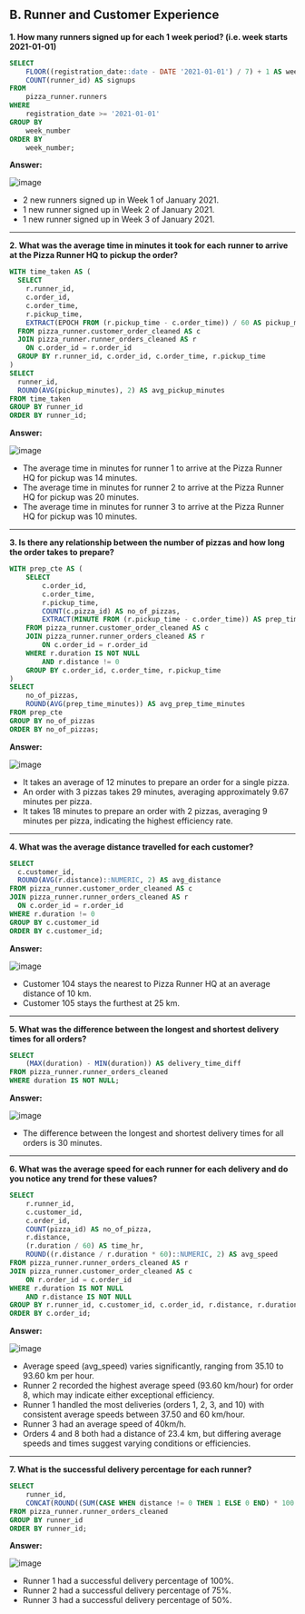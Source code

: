 ## B. Runner and Customer Experience

**1. How many runners signed up for each 1 week period? (i.e. week starts 2021-01-01)**
````sql
SELECT 
    FLOOR((registration_date::date - DATE '2021-01-01') / 7) + 1 AS week_number,
    COUNT(runner_id) AS signups
FROM 
    pizza_runner.runners
WHERE 
    registration_date >= '2021-01-01'
GROUP BY 
    week_number
ORDER BY 
    week_number;
````

**Answer:**

![image](https://github.com/austinosho/8-Week-SQL-Challenge/assets/166131518/e235a1ec-70e5-4b98-946b-33ceb35189e0)

- 2 new runners signed up in Week 1 of January 2021.
- 1 new runner signed up in Week 2 of January 2021.
- 1 new runner signed up in Week 3 of January 2021.

****

**2. What was the average time in minutes it took for each runner to arrive at the Pizza Runner HQ to pickup the order?**
````sql
WITH time_taken AS (
  SELECT 
	r.runner_id,
    c.order_id, 
    c.order_time, 
    r.pickup_time, 
    EXTRACT(EPOCH FROM (r.pickup_time - c.order_time)) / 60 AS pickup_minutes
  FROM pizza_runner.customer_order_cleaned AS c
  JOIN pizza_runner.runner_orders_cleaned AS r
    ON c.order_id = r.order_id
  GROUP BY r.runner_id, c.order_id, c.order_time, r.pickup_time
)
SELECT 
  runner_id,
  ROUND(AVG(pickup_minutes), 2) AS avg_pickup_minutes
FROM time_taken
GROUP BY runner_id
ORDER BY runner_id;
````

**Answer:**

![image](https://github.com/austinosho/8-Week-SQL-Challenge/assets/166131518/2877deba-7bd4-42ea-9772-19d03d22861e)

- The average time in minutes for runner 1 to arrive at the Pizza Runner HQ for pickup was 14 minutes.
- The average time in minutes for runner 2 to arrive at the Pizza Runner HQ for pickup was 20 minutes.
- The average time in minutes for runner 3 to arrive at the Pizza Runner HQ for pickup was 10 minutes.

****

**3. Is there any relationship between the number of pizzas and how long the order takes to prepare?**
````SQL
WITH prep_cte AS (
    SELECT
        c.order_id,
        c.order_time,
        r.pickup_time,
        COUNT(c.pizza_id) AS no_of_pizzas,
		EXTRACT(MINUTE FROM (r.pickup_time - c.order_time)) AS prep_time_minutes
    FROM pizza_runner.customer_order_cleaned AS c
    JOIN pizza_runner.runner_orders_cleaned AS r
        ON c.order_id = r.order_id
    WHERE r.duration IS NOT NULL
        AND r.distance != 0
    GROUP BY c.order_id, c.order_time, r.pickup_time
)
SELECT 
    no_of_pizzas,
    ROUND(AVG(prep_time_minutes)) AS avg_prep_time_minutes
FROM prep_cte
GROUP BY no_of_pizzas
ORDER BY no_of_pizzas;
````

**Answer:**

![image](https://github.com/austinosho/8-Week-SQL-Challenge/assets/166131518/2840ed43-e315-4dd6-9faf-92caccccca5e)

- It takes an average of 12 minutes to prepare an order for a single pizza.
- An order with 3 pizzas takes 29 minutes, averaging approximately 9.67 minutes per pizza.
- It takes 18 minutes to prepare an order with 2 pizzas, averaging 9 minutes per pizza, indicating the highest efficiency rate.

****

**4. What was the average distance travelled for each customer?**
````sql
SELECT 
  c.customer_id, 
  ROUND(AVG(r.distance)::NUMERIC, 2) AS avg_distance
FROM pizza_runner.customer_order_cleaned AS c
JOIN pizza_runner.runner_orders_cleaned AS r
  ON c.order_id = r.order_id
WHERE r.duration != 0
GROUP BY c.customer_id
ORDER BY c.customer_id;
````

**Answer:**

![image](https://github.com/austinosho/8-Week-SQL-Challenge/assets/166131518/4015fe4d-16b9-451c-96f2-ff7b20b28d43)

- Customer 104 stays the nearest to Pizza Runner HQ at an average distance of 10 km.
- Customer 105 stays the furthest at 25 km.

****

**5. What was the difference between the longest and shortest delivery times for all orders?**
````sql
SELECT 
	(MAX(duration) - MIN(duration)) AS delivery_time_diff
FROM pizza_runner.runner_orders_cleaned
WHERE duration IS NOT NULL;
````

**Answer:**

![image](https://github.com/austinosho/8-Week-SQL-Challenge/assets/166131518/c469f0dc-e640-4c69-91a6-b984d1a8e2d7)

- The difference between the longest and shortest delivery times for all orders is 30 minutes.

****

**6. What was the average speed for each runner for each delivery and do you notice any trend for these values?**
````sql
SELECT 
	r.runner_id,
	c.customer_id,
	c.order_id,
	COUNT(pizza_id) AS no_of_pizza,
	r.distance,
	(r.duration / 60) AS time_hr,
	ROUND((r.distance / r.duration * 60)::NUMERIC, 2) AS avg_speed	
FROM pizza_runner.runner_orders_cleaned AS r
JOIN pizza_runner.customer_order_cleaned AS c
	ON r.order_id = c.order_id
WHERE r.duration IS NOT NULL
	AND r.distance IS NOT NULL
GROUP BY r.runner_id, c.customer_id, c.order_id, r.distance, r.duration
ORDER BY c.order_id;
````

**Answer:**

![image](https://github.com/austinosho/8-Week-SQL-Challenge/assets/166131518/ccf77ba9-37e7-49de-a3cb-79bc27f826c2)

- Average speed (avg_speed) varies significantly, ranging from 35.10 to 93.60 km per hour.
- Runner 2 recorded the highest average speed (93.60 km/hour) for order 8, which may indicate either exceptional efficiency.
- Runner 1 handled the most deliveries (orders 1, 2, 3, and 10) with consistent average speeds between 37.50 and 60 km/hour.
- Runner 3 had an average speed of 40km/h.
- Orders 4 and 8 both had a distance of 23.4 km, but differing average speeds and times suggest varying conditions or efficiencies.

****

**7. What is the successful delivery percentage for each runner?**
````SQL
SELECT 
    runner_id,
    CONCAT(ROUND((SUM(CASE WHEN distance != 0 THEN 1 ELSE 0 END) * 100.0) / NULLIF(COUNT(*), 0)), '%') AS successful_delivery_percentage
FROM pizza_runner.runner_orders_cleaned 
GROUP BY runner_id
ORDER BY runner_id;
````

**Answer:**

![image](https://github.com/austinosho/8-Week-SQL-Challenge/assets/166131518/3a849be0-6852-42a9-a91a-a8cf67267385)

- Runner 1 had a successful delivery percentage of 100%.
- Runner 2 had a successful delivery percentage of 75%.
- Runner 3 had a successful delivery percentage of 50%.



